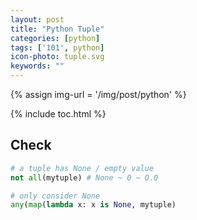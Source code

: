 ```yaml
---
layout: post
title: "Python Tuple"
categories: [python]
tags: ['101', python]
icon-photo: tuple.svg
keywords: ""
---
```


{% assign img-url = '/img/post/python' %}

{% include toc.html %}

## Check

~~~ python
# a tuple has None / empty value
not all(mytuple) # None ~ 0 ~ O.0

# only consider None
any(map(lambda x: x is None, mytuple)
~~~